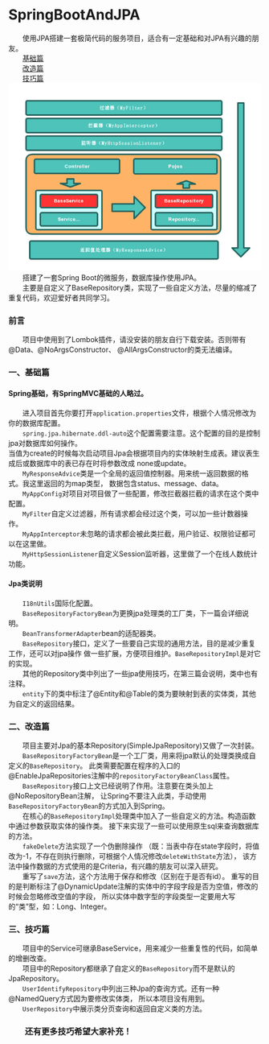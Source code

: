 # SpringBootAndJPA
&emsp;&emsp;使用JPA搭建一套极简代码的服务项目，适合有一定基础和对JPA有兴趣的朋友。
<br>
&emsp;&emsp;<a href="#1">基础篇</a>
<br>
&emsp;&emsp;<a href="#2">改造篇</a>
<br>
&emsp;&emsp;<a href="#3">技巧篇</a>
<br>
![架构图](SpringBoot%20Jpa%20架构.png)
<br>
&emsp;&emsp;搭建了一套Spring Boot的微服务，数据库操作使用JPA。<br>
&emsp;&emsp;主要是自定义了BaseRepository类，实现了一些自定义方法，尽量的缩减了重复代码，欢迎爱好者共同学习。<br>
### 前言<br>
&emsp;&emsp;项目中使用到了Lombok插件，请没安装的朋友自行下载安装。否则带有@Data、@NoArgsConstructor、
@AllArgsConstructor的类无法编译。<br>
### <a name="1">一、基础篇</a><br>
#### Spring基础，有SpringMVC基础的人略过。<br>
&emsp;&emsp;进入项目首先你要打开`application.properties`文件，根据个人情况修改为你的数据库配置。<br>
&emsp;&emsp;`spring.jpa.hibernate.ddl-auto`这个配置需要注意。这个配置的目的是控制jpa对数据库如何操作。<br>
当值为create的时候每次启动项目Jpa会根据项目内的实体映射生成表。建议表生成后或数据库中的表已存在时将参数改成
none或update。<br>
&emsp;&emsp;`MyResponseAdvice`类是一个全局的返回值控制器。用来统一返回数据的格式。我这里返回的为map类型，
数据包含status、message、data。<br>
&emsp;&emsp;`MyAppConfig`对项目对项目做了一些配置，修改拦截器拦截的请求在这个类中配置。<br>
&emsp;&emsp;`MyFilter`自定义过滤器，所有请求都会经过这个类，可以加一些计数器操作。<br>
&emsp;&emsp;`MyAppInterceptor`未忽略的请求都会被此类拦截，用户验证、权限验证都可以在这里做。<br>
&emsp;&emsp;`MyHttpSessionListener`自定义Session监听器，这里做了一个在线人数统计功能。<br>
#### Jpa类说明<br>
&emsp;&emsp;`I18nUtils`国际化配置。<br>
&emsp;&emsp;`BaseRepositoryFactoryBean`为更换jpa处理类的工厂类，下一篇会详细说明。<br>
&emsp;&emsp;`BeanTransformerAdapter`bean的适配器类。<br>
&emsp;&emsp;`BaseRepository`接口，定义了一些要自己实现的通用方法，目的是减少重复工作，还可以对jpa操作
做一些扩展，方便项目维护。`BaseRepositoryImpl`是对它的实现。<br>
&emsp;&emsp;其他的Repository类中列出了一些jpa使用技巧，在第三篇会说明，类中也有注释。<br>
&emsp;&emsp;`entity`下的类中标注了@Entity和@Table的类为要映射到表的实体类，其他为自定义的返回结果。<br>
### <a name="2">二、改造篇</a><br>
&emsp;&emsp;项目主要对Jpa的基本Repository(SimpleJpaRepository)又做了一次封装。<br>
&emsp;&emsp;`BaseRepositoryFactoryBean`是一个工厂类，用来将jpa默认的处理类换成自定义的`BaseRepository`。
此类需要配置在程序的入口的@EnableJpaRepositories注解中的`repositoryFactoryBeanClass`属性。<br>
&emsp;&emsp;`BaseRepository`接口上文已经说明了作用。注意要在类头加上@NoRepositoryBean注解，
让Spring不要注入此类，手动使用`BaseRepositoryFactoryBean`的方式加入到Spring。<br>
&emsp;&emsp;在核心的`BaseRepositoryImpl`处理类中加入了一些自定义的方法。构造函数中通过参数获取实体的操作类。
接下来实现了一些可以使用原生sql来查询数据库的方法。<br>
&emsp;&emsp;`fakeDelete`方法实现了一个伪删除操作
（既：当表中存在state字段时，将值改为-1，不存在则执行删除，可根据个人情况修改`deleteWithState`方法），
该方法中操作数据的方式使用的是Criteria，有兴趣的朋友可以深入研究。<br>
&emsp;&emsp;重写了`save`方法，这个方法用于保存和修改（区别在于是否有id）。
重写的目的是判断标注了@DynamicUpdate注解的实体中的字段字段是否为空值，修改的时候会忽略修改空值的字段，
所以实体中数字型的字段类型一定要用大写的“类”型，如：Long、Integer。
### <a name="3">三、技巧篇</a><br>
&emsp;&emsp;项目中的Service可继承BaseService，用来减少一些重复性的代码，如简单的增删改查。<br>
&emsp;&emsp;项目中的Repository都继承了自定义的`BaseRepository`而不是默认的JpaRepository。<br>
&emsp;&emsp;`UserIdentifyRepository`中列出三种Jpa的查询方式。还有一种@NamedQuery方式因为要修改实体类，
所以本项目没有用到。<br>
&emsp;&emsp;`UserRepository`中展示类分页查询和返回自定义类的方法。<br>
### &emsp;&emsp;还有更多技巧希望大家补充！

